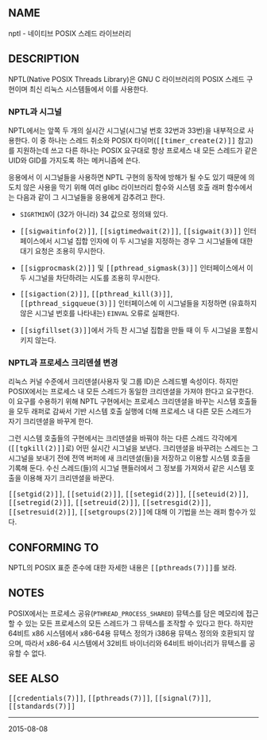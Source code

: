 ## NAME

nptl - 네이티브 POSIX 스레드 라이브러리

## DESCRIPTION

NPTL(Native POSIX Threads Library)은 GNU C 라이브러리의 POSIX 스레드 구현이며 최신 리눅스 시스템들에서 이를 사용한다.

### NPTL과 시그널

NPTL에서는 앞쪽 두 개의 실시간 시그널(시그널 번호 32번과 33번)을 내부적으로 사용한다. 이 중 하나는 스레드 취소와 POSIX 타이머(<tt>[[timer_create(2)]]</tt> 참고)를 지원하는데 쓰고 다른 하나는 POSIX 요구대로 항상 프로세스 내 모든 스레드가 같은 UID와 GID를 가지도록 하는 메커니즘에 쓴다.

응용에서 이 시그널들을 사용하면 NPTL 구현의 동작에 방해가 될 수도 있기 때문에 의도치 않은 사용을 막기 위해 여러 glibc 라이브러리 함수와 시스템 호출 래퍼 함수에서는 다음과 같이 그 시그널들을 응용에게 감추려고 한다.

* `SIGRTMIN`이 (32가 아니라) 34 값으로 정의돼 있다.

* <tt>[[sigwaitinfo(2)]]</tt>, <tt>[[sigtimedwait(2)]]</tt>, <tt>[[sigwait(3)]]</tt> 인터페이스에서 시그널 집합 인자에 이 두 시그널을 지정하는 경우 그 시그널들에 대한 대기 요청은 조용히 무시한다.

* <tt>[[sigprocmask(2)]]</tt> 및 <tt>[[pthread_sigmask(3)]]</tt> 인터페이스에서 이 두 시그널을 차단하려는 시도를 조용히 무시한다.

* <tt>[[sigaction(2)]]</tt>, <tt>[[pthread_kill(3)]]</tt>, <tt>[[pthread_sigqueue(3)]]</tt> 인터페이스에 이 시그널들을 지정하면 (유효하지 않은 시그널 번호를 나타내는) `EINVAL` 오류로 실패한다.

* <tt>[[sigfillset(3)]]</tt>에서 가득 찬 시그널 집합을 만들 때 이 두 시그널을 포함시키지 않는다.

### NPTL과 프로세스 크리덴셜 변경

리눅스 커널 수준에서 크리덴셜(사용자 및 그룹 ID)은 스레드별 속성이다. 하지만 POSIX에서는 프로세스 내 모든 스레드가 동일한 크리덴셜을 가져야 한다고 요구한다. 이 요구를 수용하기 위해 NPTL 구현에서는 프로세스 크리덴셜을 바꾸는 시스템 호출들을 모두 래퍼로 감싸서 기반 시스템 호출 실행에 더해 프로세스 내 다른 모든 스레드가 자기 크리덴셜을 바꾸게 한다.

그런 시스템 호출들의 구현에서는 크리덴셜을 바꿔야 하는 다른 스레드 각각에게 (<tt>[[tgkill(2)]]</tt>로) 어떤 실시간 시그널을 보낸다. 크리덴셜을 바꾸려는 스레드는 그 시그널을 보내기 전에 전역 버퍼에 새 크리덴셜(들)을 저장하고 이용할 시스템 호출을 기록해 둔다. 수신 스레드(들)의 시그널 핸들러에서 그 정보를 가져와서 같은 시스템 호출을 이용해 자기 크리덴셜을 바꾼다.

<tt>[[setgid(2)]]</tt>, <tt>[[setuid(2)]]</tt>, <tt>[[setegid(2)]]</tt>, <tt>[[seteuid(2)]]</tt>, <tt>[[setregid(2)]]</tt>, <tt>[[setreuid(2)]]</tt>, <tt>[[setresgid(2)]]</tt>, <tt>[[setresuid(2)]]</tt>, <tt>[[setgroups(2)]]</tt>에 대해 이 기법을 쓰는 래퍼 함수가 있다.

## CONFORMING TO

NPTL의 POSIX 표준 준수에 대한 자세한 내용은 <tt>[[pthreads(7)]]</tt>를 보라.

## NOTES

POSIX에서는 프로세스 공유(`PTHREAD_PROCESS_SHARED`) 뮤텍스를 담은 메모리에 접근할 수 있는 모든 프로세스의 모든 스레드가 그 뮤텍스를 조작할 수 있다고 한다. 하지만 64비트 x86 시스템에서 x86-64용 뮤텍스 정의가 i386용 뮤텍스 정의와 호환되지 않으며, 따라서 x86-64 시스템에서 32비트 바이너리와 64비트 바이너리가 뮤텍스를 공유할 수 없다.

## SEE ALSO

<tt>[[credentials(7)]]</tt>, <tt>[[pthreads(7)]]</tt>, <tt>[[signal(7)]]</tt>, <tt>[[standards(7)]]</tt>

----

2015-08-08
